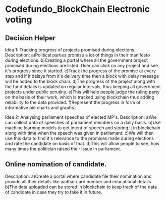 # Codefundo_BlockChain Electronic voting 

## Decision Helper
Idea 1: Tracking progress of projects promised during elections.
Description: 
	a)Political parties promise a lot of things in their manifesto during elections.
	b)Creating a portal where all the government project promised during elections are listed. User can click on any project and      see it's progress since it started.
	c)Track the progress of the promise at every step and if it delays from it's delivery time then a block with delay message        will be added to the block chain.
	d)The progress of the project along with the fund details is updated on regular intervals, thus keeping all government            projects under public scrutiny.
	e)This will help people judge the ruling party on the basis of their work, which is tracked using blockchain thus adding          reliability to the data provided.
	f)Represent the progress in form of informative pie charts and graphs.
	
Idea 2: Analysing parliament speeches of elected MP's.
Description:
	a)We can collect data of speeches of parliament members on a daily basis. 
	b)Use machine learning models to get intent of speech and storing it in blockchain along with time when the speech was given      in parliament.
	c)We will then use this data to find it's relevance to the promises made during elections and rate the candidate on basis of      that.
	d)This will allow people to see, how many times the politician raised their issue in parliament.
	
## Online nomination of candidate.
Description: 
	a)Create a portal where candidate file their nomination and provide all their details like aadhar card number and educational     details.
	b)The data uploaded can be stored in blockchain to keep track of the data of candidate in case they try to fake it in future.
	
